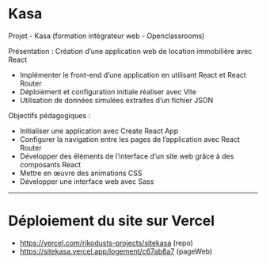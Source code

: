 # Kasa

Projet - Kasa (formation intégrateur web - Openclassrooms)

Présentation : 
Création d’une application web de location immobilière avec React
 - Implémenter le front-end d’une application en utilisant React et React Router
 - Déploiement et configuration initiale réaliser avec Vite
 - Utilisation de données simulées extraites d’un fichier JSON

Objectifs pédagogiques :

 - Initialiser une application avec Create React App
 - Configurer la navigation entre les pages de l’application avec React Router
 - Développer des éléments de l’interface d’un site web grâce à des composants React
 - Mettre en œuvre des animations CSS
 - Développer une interface web avec Sass

______________________________________________________________________________________

# Déploiement du site sur Vercel 

 - https://vercel.com/rikodusts-projects/sitekasa (repo)
 - https://sitekasa.vercel.app/logement/c67ab8a7 (pageWeb)

